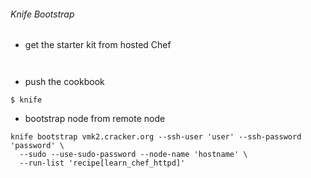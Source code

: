 ###### Knife Bootstrap

* get the starter kit from hosted Chef
```
 
```
* push the cookbook
```
$ knife 
```
* bootstrap node from remote node
```
knife bootstrap vmk2.cracker.org --ssh-user 'user' --ssh-password 'password' \
  --sudo --use-sudo-password --node-name 'hostname' \
  --run-list 'recipe[learn_chef_httpd]'
```
